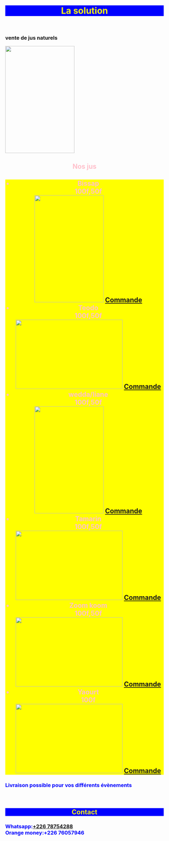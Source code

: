 <!doctype html>
<html>
<head>
<meta charset="UTF-8">
<title> 
<strong>
La solution
</strong>
</title>
  <style>
    strong{font-weight:bold;}
h1{color:yellow;
background-color:blue;
text-align:center;}
h2{text-align:center;
color:pink;}
ul{background-color:yellow;
color:green;}
section{color:blue;}
  </style>
<h1>
<strong>
La solution
</strong>
</h1>
<br>
<h3>vente de jus naturels</h3>
<img src="https://i.ibb.co/fVwkz1xq/IMG-20250711-110029.jpg"
width="220" height="340">
</head>
<body>
<h2> Nos jus </h2>
<ul>
<h2>
<li>Bissap<br>100f,50f</li>
<img src="https://i.ibb.co/zWJ7ytkg/IMG-20250711-105708.jpg"
width="220" height="340">
<a href="https://wa.me/22678754288">Commande</a>
<li>Teodo<br>100f,50f</li>
<img src="https://i.ibb.co/GfncnJGW/IMG-20250711-105741.jpg"
width="340" height="220">
<a href="https://wa.me/22678754288">Commande</a>
<li>wedda/liane<br>100f,50f</li>
<img src="https://i.ibb.co/vvqykJqB/IMG-20250711-105717.jpg"
width="220" height="340">
<a href="https://wa.me/22678754288">Commande</a>
<li>Tamarin<br>100f,50f</li>
<img src="https://i.ibb.co/HDQDrNqX/IMG-20250711-105731.jpg"
width="340" height="220">
<a href="https://wa.me/22678754288">Commande</a>
<li>Zoom koom<br>100f,50f</li>
<img src="https://i.ibb.co/GfncnJGW/IMG-20250711-105741.jpg"
width="340" height="220">
<a href="https://wa.me/22678754288">Commande</a>
<li>Yaourt<br>100f</li>
<img src="https://i.ibb.co/C5nqDn3N/IMG-20250711-105849.jpg"
width="340" height="220">
<a href="https://wa.me/22678754288">Commande</a>
</h2>
</ul>
<section><h3> Livraison possible pour vos différents évènements</h3>
<br>
<h1>Contact
<h3>Whatsapp:<a href="https://wa.me/22678754288">+226 78754288</a><br>
Orange money:+226 76057946</h3>
</h1>
</section> 
</body>
</html>

